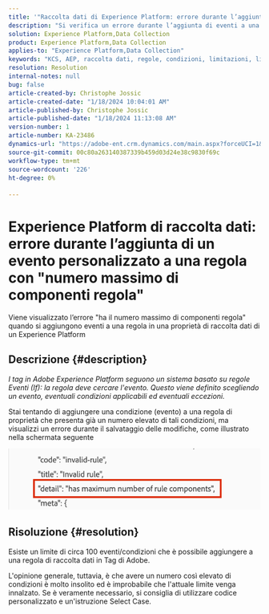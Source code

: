 ```yaml
---
title: '"Raccolta dati di Experience Platform: errore durante l’aggiunta di un evento personalizzato a una regola con "numero massimo di componenti regola""'
description: "Si verifica un errore durante l’aggiunta di eventi a una regola in una proprietà di raccolta dati di Experience Platform"
solution: Experience Platform,Data Collection
product: Experience Platform,Data Collection
applies-to: "Experience Platform,Data Collection"
keywords: "KCS, AEP, raccolta dati, regole, condizioni, limitazioni, limite, tag"
resolution: Resolution
internal-notes: null
bug: false
article-created-by: Christophe Jossic
article-created-date: "1/18/2024 10:04:01 AM"
article-published-by: Christophe Jossic
article-published-date: "1/18/2024 11:13:08 AM"
version-number: 1
article-number: KA-23486
dynamics-url: "https://adobe-ent.crm.dynamics.com/main.aspx?forceUCI=1&pagetype=entityrecord&etn=knowledgearticle&id=24ca8be2-e8b5-ee11-a569-6045bd006704"
source-git-commit: 00c80a263140387339b459d03d24e38c9830f69c
workflow-type: tm+mt
source-wordcount: '226'
ht-degree: 0%

---
```


# Experience Platform di raccolta dati: errore durante l’aggiunta di un evento personalizzato a una regola con &quot;numero massimo di componenti regola&quot;


Viene visualizzato l’errore &quot;ha il numero massimo di componenti regola&quot; quando si aggiungono eventi a una regola in una proprietà di raccolta dati di un Experience Platform

## Descrizione {#description}


*I tag in Adobe Experience Platform seguono un sistema basato su regole
<br>Eventi (If): la regola deve cercare l&#39;evento. Questo viene definito scegliendo un evento, eventuali condizioni applicabili ed eventuali eccezioni.*

Stai tentando di aggiungere una condizione (evento) a una regola di proprietà che presenta già un numero elevato di tali condizioni, ma visualizzi un errore durante il salvataggio delle modifiche, come illustrato nella schermata seguente



![](assets/___b44cc885-f2b5-ee11-a569-6045bd006704___.png)


## Risoluzione {#resolution}


Esiste un limite di circa 100 eventi/condizioni che è possibile aggiungere a una regola di raccolta dati in Tag di Adobe.

L&#39;opinione generale, tuttavia, è che avere un numero così elevato di condizioni è molto insolito ed è improbabile che l&#39;attuale limite venga innalzato. Se è veramente necessario, si consiglia di utilizzare codice personalizzato e un&#39;istruzione Select Case.
